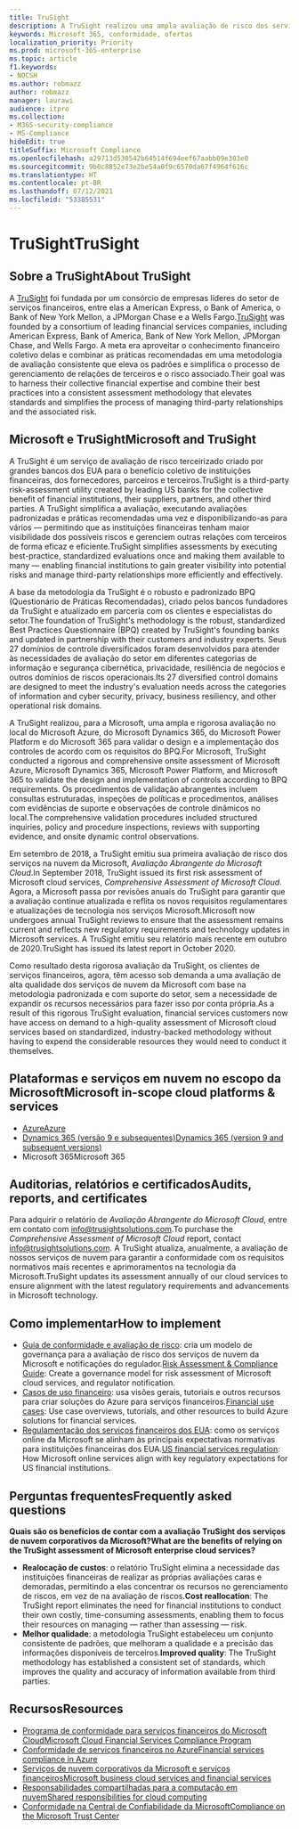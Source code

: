```yaml
---
title: TruSight
description: A TruSight realizou uma ampla avaliação de risco dos serviços de nuvem da Microsoft que foram desenvolvidos para atender a requisitos rigorosos dos clientes de serviços financeiros dela.
keywords: Microsoft 365, conformidade, ofertas
localization_priority: Priority
ms.prod: microsoft-365-enterprise
ms.topic: article
f1.keywords:
- NOCSH
ms.author: robmazz
author: robmazz
manager: laurawi
audience: itpro
ms.collection:
- M365-security-compliance
- MS-Compliance
hideEdit: true
titleSuffix: Microsoft Compliance
ms.openlocfilehash: a29713d530542b64514f694eef67aabb09e303e0
ms.sourcegitcommit: 9b0c8852e73e2be54a0f9c6570da67f4964f616c
ms.translationtype: HT
ms.contentlocale: pt-BR
ms.lasthandoff: 07/12/2021
ms.locfileid: "53385531"
---
```

# <a name="trusight"></a><span data-ttu-id="82f34-104">TruSight</span><span class="sxs-lookup"><span data-stu-id="82f34-104">TruSight</span></span>

## <a name="about-trusight"></a><span data-ttu-id="82f34-105">Sobre a TruSight</span><span class="sxs-lookup"><span data-stu-id="82f34-105">About TruSight</span></span>

<span data-ttu-id="82f34-106">A [TruSight](https://trusightsolutions.com/) foi fundada por um consórcio de empresas líderes do setor de serviços financeiros, entre elas a American Express, o Bank of America, o Bank of New York Mellon, a JPMorgan Chase e a Wells Fargo.</span><span class="sxs-lookup"><span data-stu-id="82f34-106">[TruSight](https://trusightsolutions.com/) was founded by a consortium of leading financial services companies, including American Express, Bank of America, Bank of New York Mellon, JPMorgan Chase, and Wells Fargo.</span></span> <span data-ttu-id="82f34-107">A meta era aproveitar o conhecimento financeiro coletivo delas e combinar as práticas recomendadas em uma metodologia de avaliação consistente que eleva os padrões e simplifica o processo de gerenciamento de relações de terceiros e o risco associado.</span><span class="sxs-lookup"><span data-stu-id="82f34-107">Their goal was to harness their collective financial expertise and combine their best practices into a consistent assessment methodology that elevates standards and simplifies the process of managing third-party relationships and the associated risk.</span></span>

## <a name="microsoft-and-trusight"></a><span data-ttu-id="82f34-108">Microsoft e TruSight</span><span class="sxs-lookup"><span data-stu-id="82f34-108">Microsoft and TruSight</span></span>

<span data-ttu-id="82f34-109">A TruSight é um serviço de avaliação de risco terceirizado criado por grandes bancos dos EUA para o benefício coletivo de instituições financeiras, dos fornecedores, parceiros e terceiros.</span><span class="sxs-lookup"><span data-stu-id="82f34-109">TruSight is a third-party risk-assessment utility created by leading US banks for the collective benefit of financial institutions, their suppliers, partners, and other third parties.</span></span> <span data-ttu-id="82f34-110">A TruSight simplifica a avaliação, executando avaliações padronizadas e práticas recomendadas uma vez e disponibilizando-as para vários — permitindo que as instituições financeiras tenham maior visibilidade dos possíveis riscos e gerenciem outras relações com terceiros de forma eficaz e eficiente.</span><span class="sxs-lookup"><span data-stu-id="82f34-110">TruSight simplifies assessments by executing best-practice, standardized evaluations once and making them available to many — enabling financial institutions to gain greater visibility into potential risks and manage third-party relationships more efficiently and effectively.</span></span>

<span data-ttu-id="82f34-111">A base da metodologia da TruSight é o robusto e padronizado BPQ (Questionário de Práticas Recomendadas), criado pelos bancos fundadores da TruSight e atualizado em parceria com os clientes e especialistas do setor.</span><span class="sxs-lookup"><span data-stu-id="82f34-111">The foundation of TruSight's methodology is the robust, standardized Best Practices Questionnaire (BPQ) created by TruSight's founding banks and updated in partnership with their customers and industry experts.</span></span> <span data-ttu-id="82f34-112">Seus 27 domínios de controle diversificados foram desenvolvidos para atender às necessidades de avaliação do setor em diferentes categorias de informação e segurança cibernética, privacidade, resiliência de negócios e outros domínios de riscos operacionais.</span><span class="sxs-lookup"><span data-stu-id="82f34-112">Its 27 diversified control domains are designed to meet the industry's evaluation needs across the categories of information and cyber security, privacy, business resiliency, and other operational risk domains.</span></span>

<span data-ttu-id="82f34-113">A TruSight realizou, para a Microsoft, uma ampla e rigorosa avaliação no local do Microsoft Azure, do Microsoft Dynamics 365, do Microsoft Power Platform e do Microsoft 365 para validar o design e a implementação dos controles de acordo com os requisitos do BPQ.</span><span class="sxs-lookup"><span data-stu-id="82f34-113">For Microsoft, TruSight conducted a rigorous and comprehensive onsite assessment of Microsoft Azure, Microsoft Dynamics 365, Microsoft Power Platform, and Microsoft 365 to validate the design and implementation of controls according to BPQ requirements.</span></span> <span data-ttu-id="82f34-114">Os procedimentos de validação abrangentes incluem consultas estruturadas, inspeções de políticas e procedimentos, análises com evidências de suporte e observações de controle dinâmicos no local.</span><span class="sxs-lookup"><span data-stu-id="82f34-114">The comprehensive validation procedures included structured inquiries, policy and procedure inspections, reviews with supporting evidence, and onsite dynamic control observations.</span></span>

<span data-ttu-id="82f34-115">Em setembro de 2018, a TruSight emitiu sua primeira avaliação de risco dos serviços na nuvem da Microsoft, *Avaliação Abrangente do Microsoft Cloud*.</span><span class="sxs-lookup"><span data-stu-id="82f34-115">In September 2018, TruSight issued its first risk assessment of Microsoft cloud services, *Comprehensive Assessment of Microsoft Cloud*.</span></span> <span data-ttu-id="82f34-116">Agora, a Microsoft passa por revisões anuais do TruSight para garantir que a avaliação continue atualizada e reflita os novos requisitos regulamentares e atualizações de tecnologia nos serviços Microsoft.</span><span class="sxs-lookup"><span data-stu-id="82f34-116">Microsoft now undergoes annual TruSight reviews to ensure that the assessment remains current and reflects new regulatory requirements and technology updates in Microsoft services.</span></span> <span data-ttu-id="82f34-117">A TruSight emitiu seu relatório mais recente em outubro de 2020.</span><span class="sxs-lookup"><span data-stu-id="82f34-117">TruSight has issued its latest report in October 2020.</span></span>

<span data-ttu-id="82f34-118">Como resultado desta rigorosa avaliação da TruSight, os clientes de serviços financeiros, agora, têm acesso sob demanda a uma avaliação de alta qualidade dos serviços de nuvem da Microsoft com base na metodologia padronizada e com suporte do setor, sem a necessidade de expandir os recursos necessários para fazer isso por conta própria.</span><span class="sxs-lookup"><span data-stu-id="82f34-118">As a result of this rigorous TruSight evaluation, financial services customers now have access on demand to a high-quality assessment of Microsoft cloud services based on standardized, industry-backed methodology without having to expend the considerable resources they would need to conduct it themselves.</span></span>

## <a name="microsoft-in-scope-cloud-platforms--services"></a><span data-ttu-id="82f34-119">Plataformas e serviços em nuvem no escopo da Microsoft</span><span class="sxs-lookup"><span data-stu-id="82f34-119">Microsoft in-scope cloud platforms & services</span></span>

- [<span data-ttu-id="82f34-120">Azure</span><span class="sxs-lookup"><span data-stu-id="82f34-120">Azure</span></span>](https://aka.ms/AzureCompliance)
- [<span data-ttu-id="82f34-121">Dynamics 365 (versão 9 e subsequentes)</span><span class="sxs-lookup"><span data-stu-id="82f34-121">Dynamics 365 (version 9 and subsequent versions)</span></span>](https://aka.ms/d365-compliance-list)
- <span data-ttu-id="82f34-122">Microsoft 365</span><span class="sxs-lookup"><span data-stu-id="82f34-122">Microsoft 365</span></span>

## <a name="audits-reports-and-certificates"></a><span data-ttu-id="82f34-123">Auditorias, relatórios e certificados</span><span class="sxs-lookup"><span data-stu-id="82f34-123">Audits, reports, and certificates</span></span>

<span data-ttu-id="82f34-124">Para adquirir o relatório de *Avaliação Abrangente do Microsoft Cloud*, entre em contato com info@trusightsolutions.com.</span><span class="sxs-lookup"><span data-stu-id="82f34-124">To purchase the *Comprehensive Assessment of Microsoft Cloud* report, contact info@trusightsolutions.com.</span></span> <span data-ttu-id="82f34-125">A TruSight atualiza, anualmente, a avaliação de nossos serviços de nuvem para garantir a conformidade com os requisitos normativos mais recentes e aprimoramentos na tecnologia da Microsoft.</span><span class="sxs-lookup"><span data-stu-id="82f34-125">TruSight updates its assessment annually of our cloud services to ensure alignment with the latest regulatory requirements and advancements in Microsoft technology.</span></span>

## <a name="how-to-implement"></a><span data-ttu-id="82f34-126">Como implementar</span><span class="sxs-lookup"><span data-stu-id="82f34-126">How to implement</span></span>

- <span data-ttu-id="82f34-127">[Guia de conformidade e avaliação de risco](https://aka.ms/RiskGovernanceGuide): cria um modelo de governança para a avaliação de risco dos serviços de nuvem da Microsoft e notificações do regulador.</span><span class="sxs-lookup"><span data-stu-id="82f34-127">[Risk Assessment & Compliance Guide](https://aka.ms/RiskGovernanceGuide): Create a governance model for risk assessment of Microsoft cloud services, and regulator notification.</span></span>
- <span data-ttu-id="82f34-128">[Casos de uso financeiro](/azure/industry/financial/): usa visões gerais, tutoriais e outros recursos para criar soluções do Azure para serviços financeiros.</span><span class="sxs-lookup"><span data-stu-id="82f34-128">[Financial use cases](/azure/industry/financial/): Use case overviews, tutorials, and other resources to build Azure solutions for financial services.</span></span>
- <span data-ttu-id="82f34-129">[Regulamentação dos serviços financeiros dos EUA](https://aka.ms/FinServ-Guide-US): como os serviços online da Microsoft se alinham às principais expectativas normativas para instituições financeiras dos EUA.</span><span class="sxs-lookup"><span data-stu-id="82f34-129">[US financial services regulation](https://aka.ms/FinServ-Guide-US): How Microsoft online services align with key regulatory expectations for US financial institutions.</span></span>

## <a name="frequently-asked-questions"></a><span data-ttu-id="82f34-130">Perguntas frequentes</span><span class="sxs-lookup"><span data-stu-id="82f34-130">Frequently asked questions</span></span>

<span data-ttu-id="82f34-131">**Quais são os benefícios de contar com a avaliação TruSight dos serviços de nuvem corporativos da Microsoft?**</span><span class="sxs-lookup"><span data-stu-id="82f34-131">**What are the benefits of relying on the TruSight assessment of Microsoft enterprise cloud services?**</span></span>

- <span data-ttu-id="82f34-132">**Realocação de custos**: o relatório TruSight elimina a necessidade das instituições financeiras de realizar as próprias avaliações caras e demoradas, permitindo a elas concentrar os recursos no gerenciamento de riscos, em vez de na avaliação de riscos.</span><span class="sxs-lookup"><span data-stu-id="82f34-132">**Cost reallocation**: The TruSight report eliminates the need for financial institutions to conduct their own costly, time-consuming assessments, enabling them to focus their resources on managing — rather than assessing — risk.</span></span>
- <span data-ttu-id="82f34-133">**Melhor qualidade**: a metodologia TruSight estabeleceu um conjunto consistente de padrões, que melhoram a qualidade e a precisão das informações disponíveis de terceiros.</span><span class="sxs-lookup"><span data-stu-id="82f34-133">**Improved quality**: The TruSight methodology has established a consistent set of standards, which improves the quality and accuracy of information available from third parties.</span></span>

## <a name="resources"></a><span data-ttu-id="82f34-134">Recursos</span><span class="sxs-lookup"><span data-stu-id="82f34-134">Resources</span></span>

- [<span data-ttu-id="82f34-135">Programa de conformidade para serviços financeiros do Microsoft Cloud</span><span class="sxs-lookup"><span data-stu-id="82f34-135">Microsoft Cloud Financial Services Compliance Program</span></span>](https://aka.ms/FSCP-Print)
- [<span data-ttu-id="82f34-136">Conformidade de serviços financeiros no Azure</span><span class="sxs-lookup"><span data-stu-id="82f34-136">Financial services compliance in Azure</span></span>](https://aka.ms/FinServ-Compliance-Azure)
- [<span data-ttu-id="82f34-137">Serviços de nuvem corporativos da Microsoft e serviços financeiros</span><span class="sxs-lookup"><span data-stu-id="82f34-137">Microsoft business cloud services and financial services</span></span>](https://aka.ms/FinServ-Compliance)
- [<span data-ttu-id="82f34-138">Responsabilidades compartilhadas para a computação em nuvem</span><span class="sxs-lookup"><span data-stu-id="82f34-138">Shared responsibilities for cloud computing</span></span>](https://aka.ms/sharedresponsibility)
- [<span data-ttu-id="82f34-139">Conformidade na Central de Confiabilidade da Microsoft</span><span class="sxs-lookup"><span data-stu-id="82f34-139">Compliance on the Microsoft Trust Center</span></span>](https://www.microsoft.com/trust-center/compliance/compliance-overview)
